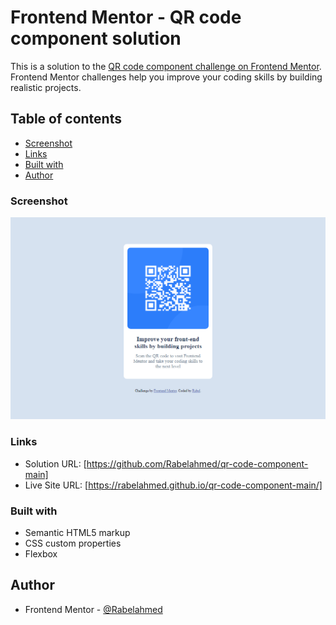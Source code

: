 # Frontend Mentor - QR code component solution

This is a solution to the [QR code component challenge on Frontend Mentor](https://www.frontendmentor.io/challenges/qr-code-component-iux_sIO_H). Frontend Mentor challenges help you improve your coding skills by building realistic projects. 

## Table of contents


  - [Screenshot](#screenshot)
  - [Links](#links)
  - [Built with](#built-with)
- [Author](#author)

### Screenshot

![](./images/FireShot%20Capture%20001%20-%20Frontend%20Mentor%20-%20QR%20code%20component%20-%20rabelahmed.github.io.png)


### Links

- Solution URL: [https://github.com/Rabelahmed/qr-code-component-main]
- Live Site URL: [https://rabelahmed.github.io/qr-code-component-main/]

### Built with

- Semantic HTML5 markup
- CSS custom properties
- Flexbox

## Author

- Frontend Mentor - [@Rabelahmed](https://www.frontendmentor.io/profile/Rabelahmed)
